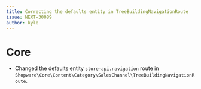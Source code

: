 ```yaml
---
title: Correcting the defaults entity in TreeBuildingNavigationRoute
issue: NEXT-30089
author: kyle
---
```

# Core
* Changed the defaults entity `store-api.navigation` route in `Shopware\Core\Content\Category\SalesChannel\TreeBuildingNavigationRoute`.
